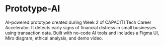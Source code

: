# Prototype-AI
AI-powered prototype created during Week 2 of CAPACITI Tech Career Accelerator. It detects early signs of financial distress in small businesses using transaction data. Built with no-code AI tools and includes a Figma UI, Miro diagram, ethical analysis, and demo video.
